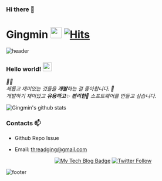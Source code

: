 ### Hi there 👋


# Gingmin&nbsp;<img src="https://github.com/Gingmin/Gingmin/blob/master/sans.gif" width="30px"> [![Hits](https://hits.seeyoufarm.com/api/count/incr/badge.svg?url=https%3A%2F%2Fgithub.com%2FGingmin%2FGingmin)](https://hits.seeyoufarm.com) 

![header](https://capsule-render.vercel.app/api?type=wave&color=gradient&height=300&section=header&text=Gingmin's%20Github&fontSize=40)

### Hello world!&nbsp;<img src="https://github.com/Gingmin/Gingmin/blob/master/earth.gif" width="24px">

<p>
  <em>
    👨‍💻 <br>
    새롭고 재미있는 것들을 <b>개발</b>하는 걸 좋아합니다. 🎁 <br>
    개발하기 재미있고 <b>유용하고</b>✨ <b>편리한</b>🎉 소프트웨어를 만들고 싶습니다. 
  </em>  
</p>

![Gingmin's github stats](https://github-readme-stats.vercel.app/api?username=Gingmin&show_icons=true)


<!--
### Project ⚡

* Development Diary Blog([blog](https://Gingmin.github.io))
* [Unknown to Wellknown](https://github.com/justiceHui/Unknown-To-Wellknown): Advanced Algorithm Introduction
* [814Solver](https://github.com/kimjg1119/814Solver): [BOJ 18789 814-2](https://www.acmicpc.net/problem/18789) solver using Genetic Algorithm
-->

### Contacts 📫

* Github Repo Issue
* Email: threadging@gmail.com

  <div align=center>
  
  [![My Tech Blog Badge](http://img.shields.io/badge/-My%20Tech%20blog-black?style=flat-square&logo=github&link=https://Gingmin.github.io/)](https://Gingmin.github.io/) 
  [![Twitter Follow](https://img.shields.io/twitter/follow/dev_Gingmin?label=Follow%20me&style=social)](https://twitter.com/dev_Gingmin)
  </div>
  
![footer](https://capsule-render.vercel.app/api?type=wave&color=gradient&height=150&section=footer)
